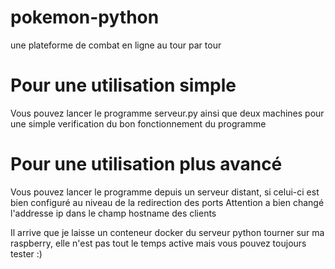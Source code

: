 # pokemon-python
une plateforme de combat en ligne au tour par tour

# Pour une utilisation simple
Vous pouvez lancer le programme serveur.py ainsi que deux machines pour une simple verification du bon fonctionnement du programme

# Pour une utilisation plus avancé
Vous pouvez lancer le programme depuis un serveur distant, si celui-ci est bien configuré au niveau de la redirection des ports
Attention a bien changé l'addresse ip dans le champ hostname des clients

Il arrive que je laisse un conteneur docker du serveur python tourner sur ma raspberry, elle n'est pas tout le temps active mais vous pouvez toujours tester :)

